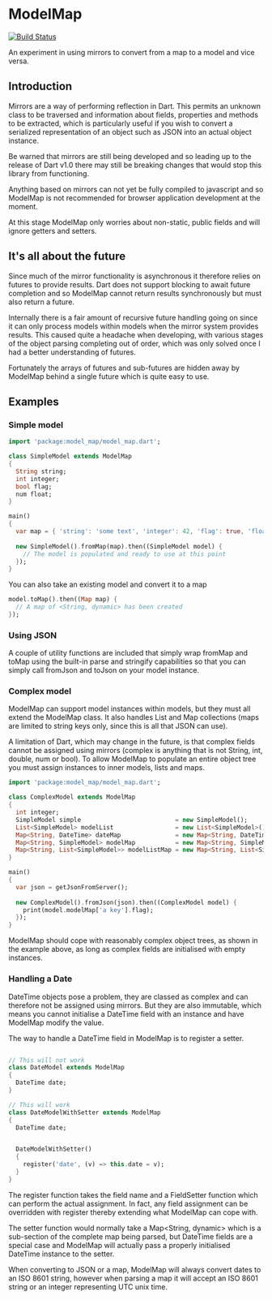ModelMap 
========

[![Build Status](https://drone.io/github.com/parnham/model_map.dart/status.png)](https://drone.io/github.com/parnham/model_map.dart/latest)

An experiment in using mirrors to convert from a map to a model and vice versa.


Introduction
------------

Mirrors are a way of performing reflection in Dart. This permits an unknown class to
be traversed and information about fields, properties and methods to be extracted, which
is particularly useful if you wish to convert a serialized representation of an object 
such as JSON into an actual object instance. 

Be warned that mirrors are still being developed and so leading up to the release of 
Dart v1.0 there may still be breaking changes that would stop this library from functioning.

Anything based on mirrors can not yet be fully compiled to javascript and so ModelMap is
not recommended for browser application development at the moment.

At this stage ModelMap only worries about non-static, public fields and will ignore getters 
and setters.


It's all about the future
-------------------------

Since much of the mirror functionality is asynchronous it therefore relies on futures 
to provide results. Dart does not support blocking to await future completion and so
ModelMap cannot return results synchronously but must also return a future.

Internally there is a fair amount of recursive future handling going on since it can
only process models within models when the mirror system provides results. This caused
quite a headache when developing, with various stages of the object parsing completing
out of order, which was only solved once I had a better understanding of futures.

Fortunately the arrays of futures and sub-futures are hidden away by ModelMap behind a
single future which is quite easy to use.


Examples
--------

### Simple model

```dart
import 'package:model_map/model_map.dart';

class SimpleModel extends ModelMap
{
  String string;
  int integer;
  bool flag;
  num float;
}

main() 
{
  var map = { 'string': 'some text', 'integer': 42, 'flag': true, 'float': 1.23 };
  
  new SimpleModel().fromMap(map).then((SimpleModel model) {
    // The model is populated and ready to use at this point
  });
}
```

You can also take an existing model and convert it to a map

```dart
model.toMap().then((Map map) {
  // A map of <String, dynamic> has been created
});
```


### Using JSON

A couple of utility functions are included that simply wrap fromMap and toMap 
using the built-in parse and stringify capabilities so that you can simply call
fromJson and toJson on your model instance.


### Complex model

ModelMap can support model instances within models, but they must all extend
the ModelMap class. It also handles List and Map collections (maps are limited
to string keys only, since this is all that JSON can use). 

A limitation of Dart, which may change in the future, is that complex fields
cannot be assigned using mirrors (complex is anything that is not String, int, 
double, num or bool). To allow ModelMap to populate an entire object tree you
must assign instances to inner models, lists and maps.

```dart
import 'package:model_map/model_map.dart';

class ComplexModel extends ModelMap
{
  int integer;
  SimpleModel simple                          = new SimpleModel();
  List<SimpleModel> modelList                 = new List<SimpleModel>();
  Map<String, DateTime> dateMap               = new Map<String, DateTime>();
  Map<String, SimpleModel> modelMap           = new Map<String, SimpleModel>();
  Map<String, List<SimpleModel>> modelListMap = new Map<String, List<SimpleModel>>();
}

main()
{
  var json = getJsonFromServer();
  
  new ComplexModel().fromJson(json).then((ComplexModel model) {
    print(model.modelMap['a key'].flag);
  });
}
```

ModelMap should cope with reasonably complex object trees, as shown in the example above, 
as long as complex fields are initialised with empty instances.


### Handling a Date

DateTime objects pose a problem, they are classed as complex and can therefore not be assigned
using mirrors. But they are also immutable, which means you cannot initialise a DateTime field
with an instance and have ModelMap modify the value.

The way to handle a DateTime field in ModelMap is to register a setter.

```dart

// This will not work
class DateModel extends ModelMap
{
  DateTime date;
}

// This will work
class DateModelWithSetter extends ModelMap
{
  DateTime date;


  DateModelWithSetter()
  {
    register('date', (v) => this.date = v);
  }
}
```

The register function takes the field name and a FieldSetter function which can perform the
actual assignment. In fact, any field assignment can be overridden with register thereby 
extending what ModelMap can cope with.

The setter function would normally take a Map<String, dynamic> which is a sub-section of the
complete map being parsed, but DateTime fields are a special case and ModelMap will actually pass
a properly initialised DateTime instance to the setter.

When converting to JSON or a map, ModelMap will always convert dates to an ISO 8601 string, 
however when parsing a map it will accept an ISO 8601 string or an integer representing
UTC unix time.
